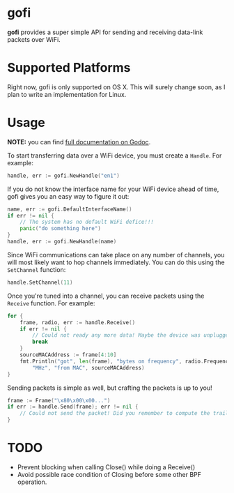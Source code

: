 # gofi

**gofi** provides a super simple API for sending and receiving data-link packets over WiFi.

# Supported Platforms

Right now, gofi is only supported on OS X. This will surely change soon, as I plan to write an implementation for Linux.

# Usage

**NOTE:** you can find [full documentation on Godoc](http://godoc.org/github.com/unixpickle/gofi).

To start transferring data over a WiFi device, you must create a `Handle`. For example:

```go
handle, err := gofi.NewHandle("en1")
```

If you do not know the interface name for your WiFi device ahead of time, gofi gives you an easy way to figure it out:

```go
name, err := gofi.DefaultInterfaceName()
if err != nil {
    // The system has no default WiFi defice!!!
    panic("do something here")
}
handle, err := gofi.NewHandle(name)
```

Since WiFi communications can take place on any number of channels, you will most likely want to hop channels immediately. You can do this using the `SetChannel` function:

```go
handle.SetChannel(11)
```

Once you're tuned into a channel, you can receive packets using the `Receive` function. For example:

```go
for {
	frame, radio, err := handle.Receive()
	if err != nil {
        // Could not ready any more data! Maybe the device was unplugged.
		break
	}
	sourceMACAddress := frame[4:10]
	fmt.Println("got", len(frame), "bytes on frequency", radio.Frequency,
        "MHz", "from MAC", sourceMACAddress)
}
```

Sending packets is simple as well, but crafting the packets is up to you!

```go
frame := Frame("\x80\x00\x00...")
if err := handle.Send(frame); err != nil {
    // Could not send the packet! Did you remember to compute the trailing checksum?
}
```

# TODO

 * Prevent blocking when calling Close() while doing a Receive()
 * Avoid possible race condition of Closing before some other BPF operation.
